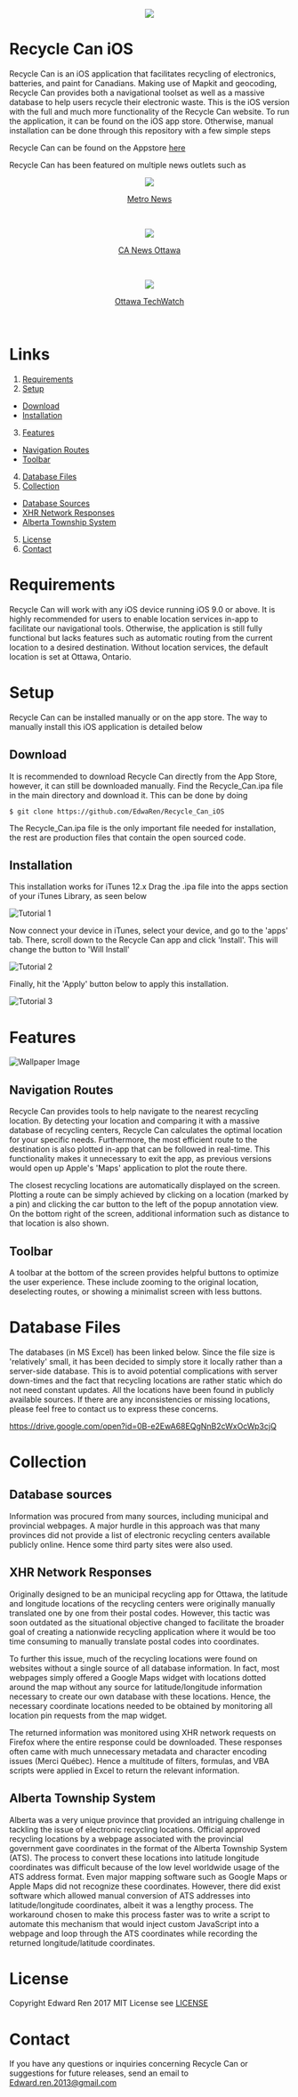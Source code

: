 
<p align="center">

<img src="./images/media1.jpg">
</p>

# Recycle Can iOS

Recycle Can is an iOS application that facilitates recycling of electronics, batteries, and paint for Canadians. Making use of Mapkit and geocoding, Recycle Can provides both a navigational toolset as well as a massive database to help users recycle their electronic waste. This is the iOS version with the full and much more functionality of the Recycle Can website. To run the application, it can be found on the iOS app store. Otherwise, manual installation can be done through this repository with a few simple steps

Recycle Can can be found on the Appstore [here](https://itunes.apple.com/us/app/recycle-can/id1248915926?ls=1&mt=8)

Recycle Can has been featured on multiple news outlets such as

<p align="center">
<img src="./images/MetroNewsLogo.png">
</p>

<p align="center">
<a href = "http://www.metronews.ca/news/ottawa/2017/08/30/ottawa-student-s-recycling-app-a-success.html">Metro News</a>

</p>
<br/>

<p align="center">
<img src="./images/CANewsOttawaLogo.png">
</p>

<p align="center">
<a href = "http://www.canewsottawa.ca/single-post/2017/08/28/Ottawa-Teen-Takes-on-the-Toxic-Problem-of-Electronic-Waste">CA News Ottawa</a>


</p>
<br/>

<p align="center">
<img src="./images/OttawaTechWatchLogo.png">
</p>

<p align="center">
<a href = "http://www.ottawatechwatch.com/story.php?title=recycle-can">Ottawa TechWatch</a>

</p>
<br/>


# Links

1. [Requirements](#requirements)
2. [Setup](#setup)
* [Download](#download)
* [Installation](#installation)
3. [Features](#features)<br />
* [Navigation Routes](#navigation-routes)
* [Toolbar](#toolbar)<br />
4. [Database Files](#database-files)
5. [Collection](#collection)
* [Database Sources](#database-sources)
* [XHR Network Responses](#xhr-network-responses)
* [Alberta Township System](#alberta-township-system)<br/>
5. [License](#license)
6. [Contact](#contact)


# Requirements
Recycle Can will work with any iOS device running iOS 9.0 or above. It is highly recommended for users to enable location services in-app to facilitate our navigational tools. Otherwise, the application is still fully functional but lacks features such as automatic routing from the current location to a desired destination. Without location services, the default location is set at Ottawa, Ontario.

# Setup
Recycle Can can be installed manually or on the app store. The way to manually install this iOS application is detailed below

## Download
It is recommended to download Recycle Can directly from the App Store, however, it can still be downloaded manually. Find the Recycle_Can.ipa file in the main directory and download it. This can be done by doing

```
$ git clone https://github.com/EdwaRen/Recycle_Can_iOS
```
The Recycle_Can.ipa file is the only important file needed for installation, the rest are production files that contain the open sourced code.

## Installation
This installation works for iTunes 12.x
Drag the .ipa file into the apps section of your iTunes Library, as seen below

![Tutorial 1](./images/tutorial0.png)

Now connect your device in iTunes, select your device, and go to the 'apps' tab. There, scroll down to the Recycle Can app and click 'Install'. This will change the button to 'Will Install'

![Tutorial 2](./images/tutorial2.png)

Finally, hit the 'Apply' button below to apply this installation.

![Tutorial 3](./images/tutorial3.png)




# Features
![Wallpaper Image](./images/media5.jpg)

## Navigation Routes
Recycle Can provides tools to help navigate to the nearest recycling location. By detecting your location and comparing it with a massive database of recycling centers, Recycle Can calculates the optimal location for your specific needs. Furthermore, the most efficient route to the destination is also plotted in-app that can be followed in real-time. This functionality makes it unnecessary to exit the app, as previous versions would open up Apple's 'Maps' application to plot the route there.

The closest recycling locations are automatically displayed on the screen. Plotting a route can be simply achieved by clicking on a location (marked by a pin) and clicking the car button to the left of the popup annotation view. On the bottom right of the screen, additional information such as distance to that location is also shown.

## Toolbar
A toolbar at the bottom of the screen provides helpful buttons to optimize the user experience. These include zooming to the original location, deselecting routes, or showing a minimalist screen with less buttons.

# Database Files
The databases (in MS Excel) has been linked below. Since the file size is 'relatively' small, it has been decided to simply store it locally rather than a server-side database. This is to avoid potential complications with server down-times and the fact that recycling locations are rather static which do not need constant updates. All the locations have been found in publicly available sources. If there are any inconsistencies or missing locations, please feel free to contact us to express these concerns.

https://drive.google.com/open?id=0B-e2EwA68EQgNnB2cWxOcWp3cjQ

# Collection

## Database sources
Information was procured from many sources, including municipal and provincial webpages. A major hurdle in this approach was that many provinces did not provide a list of electronic recycling centers available publicly online. Hence some third party sites were also used.

## XHR Network Responses
Originally designed to be an municipal recycling app for Ottawa, the latitude and longitude locations of the recycling centers were originally manually translated one by one from their postal codes. However, this tactic was soon outdated as the situational objective changed to facilitate the broader goal of creating a nationwide recycling application where it would be too time consuming to manually translate postal codes into coordinates.

To further this issue, much of the recycling locations were found on websites without a single source of all database information. In fact, most webpages simply offered a Google Maps widget with locations dotted around the map without any source for latitude/longitude information necessary to create our own database with these locations. Hence, the necessary coordinate locations needed to be obtained by monitoring all location pin requests from the map widget.

The returned information was monitored using XHR network requests on Firefox where the entire response could be downloaded. These responses often came with much unnecessary metadata and character encoding issues (Merci Québec). Hence a multitude of filters, formulas, and VBA scripts were applied in Excel to return the relevant information.

## Alberta Township System
Alberta was a very unique province that provided an intriguing challenge in tackling the issue of electronic recycling locations. Official approved recycling locations by a webpage associated with the provincial government gave coordinates in the format of the Alberta Township System (ATS). The process to convert these locations into latitude longitude coordinates was difficult because of the low level worldwide usage of the ATS address format. Even major mapping software such as Google Maps or Apple Maps did not recognize these coordinates. However, there did exist software which allowed manual conversion of ATS addresses into latitude/longitude coordinates, albeit it was a lengthy process. The workaround chosen to make this process faster was to write a script to automate this  mechanism that would inject custom JavaScript into a webpage and loop through the ATS coordinates while recording the returned longitude/latitude coordinates.

# License
Copyright Edward Ren 2017
MIT License see [LICENSE](../blob/master/LICENSE)

# Contact
If you have any questions or inquiries concerning Recycle Can or suggestions for future releases, send an email to Edward.ren.2013@gmail.com
